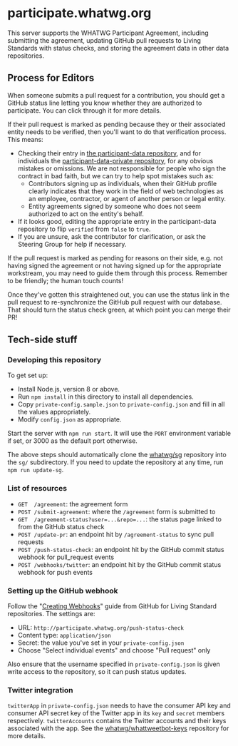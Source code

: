 # participate.whatwg.org

This server supports the WHATWG Participant Agreement, including submitting the agreement, updating GitHub pull requests to Living Standards with status checks, and storing the agreement data in other data repositories.

## Process for Editors

When someone submits a pull request for a contribution, you should get a GitHub status line letting you know whether they are authorized to participate. You can click through it for more details.

If their pull request is marked as pending because they or their associated entity needs to be verified, then you'll want to do that verification process. This means:

- Checking their entry in [the participant-data repository](https://github.com/whatwg/participant-data), and for individuals the [participant-data-private repository](https://github.com/whatwg/participant-data-private), for any obvious mistakes or omissions. We are not responsible for people who sign the contract in bad faith, but we can try to help spot mistakes such as:
  - Contributors signing up as individuals, when their GitHub profile clearly indicates that they work in the field of web technologies as an employee, contractor, or agent of another person or legal entity.
  - Entity agreements signed by someone who does not seem authorized to act on the entity's behalf.
- If it looks good, editing the appropriate entry in the participant-data repository to flip `verified` from `false` to `true`.
- If you are unsure, ask the contributor for clarification, or ask the Steering Group for help if necessary.

If the pull request is marked as pending for reasons on their side, e.g. not having signed the agreement or not having signed up for the appropriate workstream, you may need to guide them through this process. Remember to be friendly; the human touch counts!

Once they've gotten this straightened out, you can use the status link in the pull request to re-synchronize the GitHub pull request with our database. That should turn the status check green, at which point you can merge their PR!

## Tech-side stuff

### Developing this repository

To get set up:

- Install Node.js, version 8 or above.
- Run `npm install` in this directory to install all dependencies.
- Copy `private-config.sample.json` to `private-config.json` and fill in all the values appropriately.
- Modify `config.json` as appropriate.

Start the server with `npm run start`. It will use the `PORT` environment variable if set, or 3000 as the default port otherwise.

The above steps should automatically clone the [whatwg/sg](https://github.com/whatwg/sg) repository into the `sg/` subdirectory. If you need to update the repository at any time, run `npm run update-sg`.

### List of resources

- `GET  /agreement`: the agreement form
- `POST /submit-agreement`: where the `/agreement` form is submitted to
- `GET  /agreement-status?user=...&repo=...`: the status page linked to from the GitHub status check
- `POST /update-pr`: an endpoint hit by `/agreement-status` to sync pull requests
- `POST /push-status-check`: an endpoint hit by the GitHub commit status webhook for pull_request events
- `POST /webhooks/twitter`: an endpoint hit by the GitHub commit status webhook for push events

### Setting up the GitHub webhook

Follow the "[Creating Webhooks](https://developer.github.com/webhooks/creating/)" guide from GitHub for Living Standard repositories. The settings are:

- URL: `http://participate.whatwg.org/push-status-check`
- Content type: `application/json`
- Secret: the value you've set in your `private-config.json`
- Choose "Select individual events" and choose "Pull request" only

Also ensure that the username specified in `private-config.json` is given write access to the repository, so it can push status updates.

### Twitter integration

`twitterApp` in `private-config.json` needs to have the consumer API key and consumer API secret key of the Twitter app in its `key` and `secret` members respectively. `twitterAccounts` contains the Twitter accounts and their keys associated with the app. See the [whatwg/whattweetbot-keys](https://github.com/whatwg/whattweetbot-keys) repository for more details.
